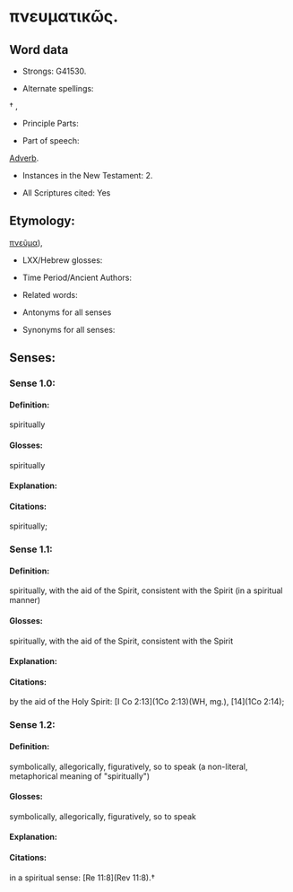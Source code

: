 # πνευματικῶς.

<!-- Status: S2=NeedsReview -->
<!-- Lexica used for edits: BDAG, LN, FFM, A-S -->

## Word data

* Strongs: G41530.

* Alternate spellings:

† ,

* Principle Parts: 


* Part of speech: 

[Adverb](http://ugg.readthedocs.io/en/latest/adverb.html).

* Instances in the New Testament: 2.

* All Scriptures cited: Yes

## Etymology: 

[πνεῦμα]()),

* LXX/Hebrew glosses: 


* Time Period/Ancient Authors: 


* Related words: 

* Antonyms for all senses

* Synonyms for all senses: 


## Senses: 


### Sense  1.0: 

#### Definition: 

spiritually

#### Glosses: 

spiritually 

#### Explanation: 


#### Citations: 

spiritually;

### Sense  1.1: 

#### Definition: 

spiritually, with the aid of the Spirit, consistent with the Spirit (in a spiritual manner)

#### Glosses:

spiritually, with the aid of the Spirit, consistent with the Spirit

#### Explanation:


#### Citations: 

by the aid of the Holy Spirit: [I Co 2:13](1Co 2:13)(WH, mg.), [14](1Co 2:14);

### Sense  1.2: 

#### Definition: 

symbolically, allegorically, figuratively, so to speak (a non-literal, metaphorical meaning of "spiritually")

#### Glosses:

symbolically, allegorically, figuratively, so to speak

#### Explanation:


#### Citations: 

in a spiritual sense: [Re 11:8](Rev 11:8).†